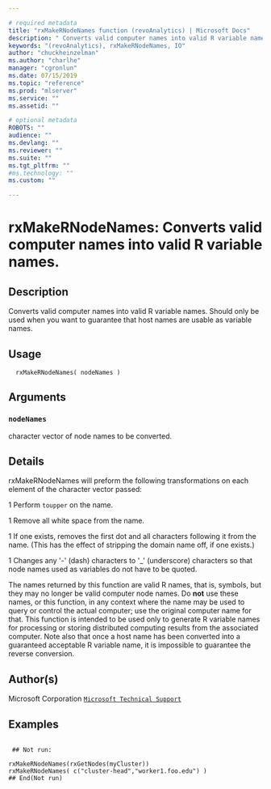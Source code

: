 ```yaml
--- 

# required metadata 
title: "rxMakeRNodeNames function (revoAnalytics) | Microsoft Docs" 
description: " Converts valid computer names into valid R variable names.  Should only be used when you want to guarantee that host  names are usable as variable names. " 
keywords: "(revoAnalytics), rxMakeRNodeNames, IO" 
author: "chuckheinzelman"
ms.author: "charlhe" 
manager: "cgronlun" 
ms.date: 07/15/2019
ms.topic: "reference" 
ms.prod: "mlserver" 
ms.service: "" 
ms.assetid: "" 

# optional metadata 
ROBOTS: "" 
audience: "" 
ms.devlang: "" 
ms.reviewer: "" 
ms.suite: "" 
ms.tgt_pltfrm: "" 
#ms.technology: "" 
ms.custom: "" 

--- 
```



 # rxMakeRNodeNames:  Converts valid computer names into valid R variable names.  
 ## Description

Converts valid computer names into valid R variable names.  Should only be used when you want to guarantee that host 
names are usable as variable names.



 ## Usage

```   
  rxMakeRNodeNames( nodeNames )

```


 ## Arguments



 ### `nodeNames`
 character vector of node names to be converted. 




 ## Details

rxMakeRNodeNames will preform the following transformations on each element of the character vector passed:


1 
 Perform `toupper` on the name.

1 
 Remove all white space from the name.

1 
 If one exists, removes the first dot and all characters following it from the name.  (This has the effect of stripping 
the domain name off, if one exists.)

1 
 Changes any '-' (dash) characters to '_' (underscore) characters so that node names used as variables do not have to be quoted.



The names returned by this function are valid R names, that is, symbols, but they may no longer be valid computer node names. Do **not**
use these names, or this function, in any context where the name may be used to query or control the actual computer; use the original computer
name for that.  This function is intended to be used only to generate R variable names for processing or storing distributed computing results
from the associated computer. Note also that once a host name has been converted into a guaranteed acceptable R variable name, 
it is impossible to guarantee the reverse conversion.


 ## Author(s)

Microsoft Corporation [`Microsoft Technical Support`](https://go.microsoft.com/fwlink/?LinkID=698556&clcid=0x409)



 ## Examples

 ```

  ## Not run:

rxMakeRNodeNames(rxGetNodes(myCluster))
rxMakeRNodeNames( c("cluster-head","worker1.foo.edu") )
 ## End(Not run) 
```


